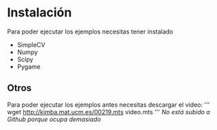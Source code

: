 Instalación
===========
Para poder ejecutar los ejemplos necesitas tener instalado

  - SimpleCV
  - Numpy
  - Scipy
  - Pygame

Otros
-----

Para poder ejecutar los ejemplos antes necesitas descargar el vídeo:
'''
   wget http://kimba.mat.ucm.es/00219.mts video.mts
'''
*No está subido a Github porque ocupa demasiado*
